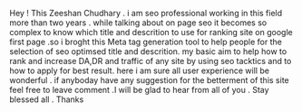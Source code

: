 Hey ! This Zeeshan Chudhary . i am seo professional working in this field more than two years . while talking about on page seo it becomes so complex to know which title and descrition to use for ranking site on google first page .so i broght this Meta tag generation tool to help people for the selection of seo optimsed title and descrition. my basic aim to help how to rank and increase DA,DR and traffic of any site by using seo tacktics and to how to apply for best result. here i am sure all user experience will be wonderful . if anyboday have any suggestion for the betterment of this site feel free to leave comment .I will be glad to hear from all of you . Stay blessed all . Thanks
